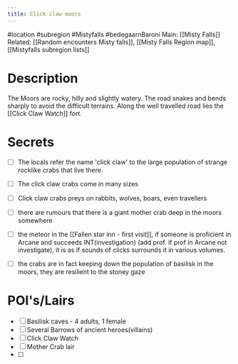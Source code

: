---title: Click claw moors---
#location #subregion #Mistyfalls #bedegaarnBaroni 
Main: [[Misty Falls]]
Related: [[Random encounters Misty falls]], [[Misty Falls Region map]], [[Mistyfalls subregion lists]]

# Description
The Moors are rocky, hilly and slightly watery. 
The road snakes and bends sharply to avoid the difficult terrains.
Along the well travelled road lies the [[Click Claw Watch]] fort.

# Secrets
- [ ] The locals refer the name 'click claw' to the large population of strange rocklike crabs that live there.
- [ ] The click claw crabs come in many sizes
- [ ] Click claw crabs preys on rabbits, wolves, boars, even travellers
- [ ] there are rumours that there is a giant mother crab deep in the moors somewhere
- [ ] the meteor in the [[Fallen star inn - first visit]], if someone is proficient in Arcane and succeeds INT(investigation) (add prof. if prof in Arcane not investigate), it is as if sounds of clicks surrounds it in various volumes.
- [ ] the crabs are in fact keeping down the population of basilisk in the moors, they are resilient to the stoney gaze


# POI's/Lairs 
- [ ] Basilisk caves - 4 adults, 1 female
- [ ] Several Barrows of ancient heroes(villains)
- [ ] Click Claw Watch
- [ ] Mother Crab lair
- [ ] 
